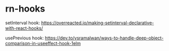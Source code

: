 # rn-hooks

setInterval hook:
https://overreacted.io/making-setinterval-declarative-with-react-hooks/

usePrevious hook:
https://dev.to/vsramalwan/ways-to-handle-deep-object-comparison-in-useeffect-hook-1elm
